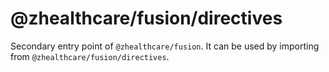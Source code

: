 # @zhealthcare/fusion/directives

Secondary entry point of `@zhealthcare/fusion`. It can be used by importing from `@zhealthcare/fusion/directives`.
